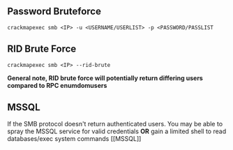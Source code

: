 ## Password Bruteforce
`crackmapexec smb <IP> -u <USERNAME/USERLIST> -p <PASSWORD/PASSLIST`

## RID Brute Force 
`crackmapexec smb <IP> --rid-brute`

**General note, RID brute force will potentially return differing users compared to RPC enumdomusers**

## MSSQL 
If the SMB protocol doesn't return authenticated users. You may be able to spray the MSSQL service for valid credentials **OR** gain a limited shell to read databases/exec system commands 
[[MSSQL]]